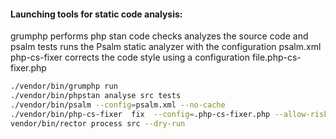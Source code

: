 #### Launching tools for static code analysis:

grumphp performs
php stan code checks analyzes the source code and
psalm tests runs the Psalm static analyzer with the configuration psalm.xml
php-cs-fixer corrects the code style using a configuration file.php-cs-fixer.php

```bash
./vendor/bin/grumphp run
./vendor/bin/phpstan analyse src tests
./vendor/bin/psalm --config=psalm.xml --no-cache
./vendor/bin/php-cs-fixer  fix  --config=.php-cs-fixer.php --allow-risky=yes
vendor/bin/rector process src --dry-run
```
